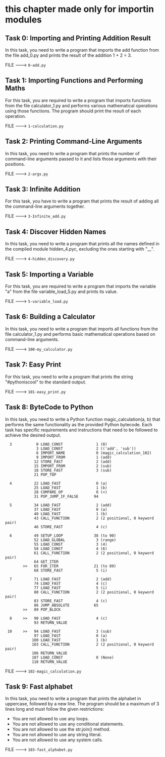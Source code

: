 # this chapter made only for importin modules
## Task 0: Importing and Printing Addition Result
In this task, you need to write a program that imports the add function from the file add_0.py and prints the result of the addition 1 + 2 = 3.

FILE ---> ``0-add.py``

## Task 1: Importing Functions and Performing Maths
For this task, you are required to write a program that imports functions from the file calculator_1.py and performs various mathematical operations using those functions. The program should print the result of each operation.

FILE ---> ``1-calculation.py``

## Task 2: Printing Command-Line Arguments
In this task, you need to write a program that prints the number of command-line arguments passed to it and lists those arguments with their positions.

FILE ---> ``2-args.py``


## Task 3: Infinite Addition
For this task, you have to write a program that prints the result of adding all the command-line arguments together.

FILE ---> ``3-Infinite_add.py``

## Task 4: Discover Hidden Names
In this task, you need to write a program that prints all the names defined in the compiled module hidden_4.pyc, excluding the ones starting with "__".

FILE ---> ``4-hidden_discovery.py``

## Task 5: Importing a Variable
For this task, you are required to write a program that imports the variable "a" from the file variable_load_5.py and prints its value.

FILE ---> ``5-variable_load.py``

## Task 6: Building a Calculator
In this task, you need to write a program that imports all functions from the file calculator_1.py and performs basic mathematical operations based on command-line arguments.

FILE ---> ``100-my_calculator.py``
## Task 7: Easy Print
For this task, you need to write a program that prints the string "#pythoniscool" to the standard output.

FILE ---> ``101-easy_print.py``

## Task 8: ByteCode to Python
In this task, you need to write a Python function magic_calculation(a, b) that performs the same functionality as the provided Python bytecode.
Each task has specific requirements and instructions that need to be followed to achieve the desired output.
```
  3           0 LOAD_CONST               1 (0)
              3 LOAD_CONST               2 (('add', 'sub'))
              6 IMPORT_NAME              0 (magic_calculation_102)
              9 IMPORT_FROM              1 (add)
             12 STORE_FAST               2 (add)
             15 IMPORT_FROM              2 (sub)
             18 STORE_FAST               3 (sub)
             21 POP_TOP

  4          22 LOAD_FAST                0 (a)
             25 LOAD_FAST                1 (b)
             28 COMPARE_OP               0 (<)
             31 POP_JUMP_IF_FALSE       94

  5          34 LOAD_FAST                2 (add)
             37 LOAD_FAST                0 (a)
             40 LOAD_FAST                1 (b)
             43 CALL_FUNCTION            2 (2 positional, 0 keyword pair)
             46 STORE_FAST               4 (c)

  6          49 SETUP_LOOP              38 (to 90)
             52 LOAD_GLOBAL              3 (range)
             55 LOAD_CONST               3 (4)
             58 LOAD_CONST               4 (6)
             61 CALL_FUNCTION            2 (2 positional, 0 keyword pair)
             64 GET_ITER
        >>   65 FOR_ITER                21 (to 89)
             68 STORE_FAST               5 (i)

  7          71 LOAD_FAST                2 (add)
             74 LOAD_FAST                4 (c)
             77 LOAD_FAST                5 (i)
             80 CALL_FUNCTION            2 (2 positional, 0 keyword pair)
             83 STORE_FAST               4 (c)
             86 JUMP_ABSOLUTE           65
        >>   89 POP_BLOCK

  8     >>   90 LOAD_FAST                4 (c)
             93 RETURN_VALUE

 10     >>   94 LOAD_FAST                3 (sub)
             97 LOAD_FAST                0 (a)
            100 LOAD_FAST                1 (b)
            103 CALL_FUNCTION            2 (2 positional, 0 keyword pair)
            106 RETURN_VALUE
            107 LOAD_CONST               0 (None)
            110 RETURN_VALUE

```
FILE ---> ``102-magic_calculation.py``
## Task 9: Fast alphabet
In this task, you need to write a program that prints the alphabet in uppercase, followed by a new line. The program should be a maximum of 3 lines long and must follow the given restrictions:

- You are not allowed to use any loops.
- You are not allowed to use any conditional statements.
- You are not allowed to use the str.join() method.
- You are not allowed to use any string literal.
- You are not allowed to use any system calls.

FILE ---> ``103-fast_alphabet.py``
